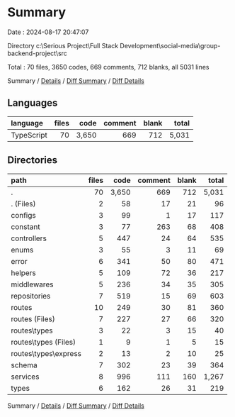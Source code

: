 # Summary

Date : 2024-08-17 20:47:07

Directory c:\\Serious Project\\Full Stack Development\\social-media\\group-backend-project\\src

Total : 70 files,  3650 codes, 669 comments, 712 blanks, all 5031 lines

Summary / [Details](details.md) / [Diff Summary](diff.md) / [Diff Details](diff-details.md)

## Languages
| language | files | code | comment | blank | total |
| :--- | ---: | ---: | ---: | ---: | ---: |
| TypeScript | 70 | 3,650 | 669 | 712 | 5,031 |

## Directories
| path | files | code | comment | blank | total |
| :--- | ---: | ---: | ---: | ---: | ---: |
| . | 70 | 3,650 | 669 | 712 | 5,031 |
| . (Files) | 2 | 58 | 17 | 21 | 96 |
| configs | 3 | 99 | 1 | 17 | 117 |
| constant | 3 | 77 | 263 | 68 | 408 |
| controllers | 5 | 447 | 24 | 64 | 535 |
| enums | 3 | 55 | 3 | 11 | 69 |
| error | 6 | 341 | 50 | 80 | 471 |
| helpers | 5 | 109 | 72 | 36 | 217 |
| middlewares | 5 | 236 | 34 | 35 | 305 |
| repositories | 7 | 519 | 15 | 69 | 603 |
| routes | 10 | 249 | 30 | 81 | 360 |
| routes (Files) | 7 | 227 | 27 | 66 | 320 |
| routes\\types | 3 | 22 | 3 | 15 | 40 |
| routes\\types (Files) | 1 | 9 | 1 | 5 | 15 |
| routes\\types\\express | 2 | 13 | 2 | 10 | 25 |
| schema | 7 | 302 | 23 | 39 | 364 |
| services | 8 | 996 | 111 | 160 | 1,267 |
| types | 6 | 162 | 26 | 31 | 219 |

Summary / [Details](details.md) / [Diff Summary](diff.md) / [Diff Details](diff-details.md)